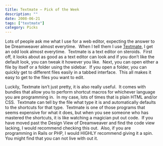 ```yaml
---
title: Textmate – Pick of the Week
description: ""
date: 2008-06-21
tags: ["textmate"]
category: Picks
---
```



<p>Lots of people ask me what I use for a web editor, expecting the answer to be Dreamweaver almost everytime.&nbsp; When I tell them I use <a href="https://web.archive.org/web/20131211162734/http://macromates.com/">Textmate</a>, I get an odd look almost everytime.&nbsp; Textmate is a text editor on steroids.&nbsp; First off, it looks about as good as a text editor can look and if you don’t like the default look, you can tweak it however you like.&nbsp; Next, you can open either a file by itself or a folder using the sidebar.&nbsp; If you open a folder, you can quickly get to different files easily in a tabbed interface.&nbsp; This all makes it easy to get to the files you want to edit.</p>

<p>Luckily, Textmate isn’t just pretty, it is also really useful.&nbsp; It comes with bundles that allow you to perform shortcut macros for whichever language you are programming in.&nbsp; In my case, lots of times that is plain HTML and/or CSS.&nbsp; Textmate can tell by the file what type it is and automatically defaults to the shortcuts for that type.&nbsp; Textmate is one of those programs that seems expensive for what it does, but when you see someone who has mastered the shortcuts, it is like watching a magician put out code.&nbsp; If you have moved past the Design View of Dreamweaver and find the code view lacking, I would recommend checking this out.&nbsp; Also, if you are programming in Rails or PHP, I would HIGHLY recommend giving it a spin.&nbsp; You might find that you can not live with out it.</p>
